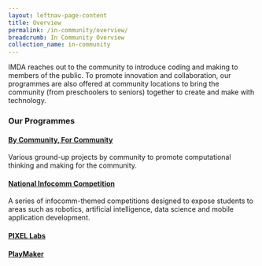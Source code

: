 ```yaml
---
layout: leftnav-page-content
title: Overview
permalink: /in-community/overview/
breadcrumb: In Community Overview
collection_name: in-community
---
```



IMDA reaches out to the community to introduce coding and making to members of the public. To promote innovation and collaboration, our programmes are also offered at community locations to bring the community (from preschoolers to seniors) together to create and make with technology.

### **Our Programmes** 

#### **[By Community, For Community](/in-community/by-community-for-community/)** <br>
Various ground-up projects by community to promote computational thinking and making for the community.


#### **[National Infocomm Competition](/in-community/national-infocomm-competition/)** <br>
A series of infocomm-themed competitions designed to expose students to areas such as robotics, artificial intelligence, data science and mobile application development.

#### **[PIXEL Labs](/in-community/pixel-labs/)** <br>


#### **[PlayMaker](/in-community/playmaker-overview/)** <br>
